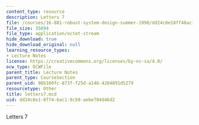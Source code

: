 ```yaml
---
content_type: resource
description: Letters 7
file: /courses/16-881-robust-system-design-summer-1998/dd24c8e18ff46ac19cb9aebe704d46d2_letters7.mcd
file_size: 35694
file_type: application/octet-stream
hide_download: true
hide_download_original: null
learning_resource_types:
- Lecture Notes
license: https://creativecommons.org/licenses/by-nc-sa/4.0/
ocw_type: OCWFile
parent_title: Lecture Notes
parent_type: CourseSection
parent_uid: 98b160fc-873f-f25d-a146-4204891d5279
resourcetype: Other
title: letters7.mcd
uid: dd24c8e1-8ff4-6ac1-9cb9-aebe704d46d2
---
```

Letters 7